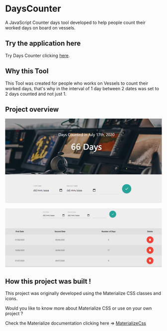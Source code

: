 # DaysCounter
A JavaScript Counter days tool developed to help people count their worked days on board on vessels.

## Try the application here

Try Days Counter clicking [here](https://gabrielmxavier.github.io/DaysCounter/).

## Why this Tool

This Tool was created for people who works on Vessels to count their worked days, that's why in the interval of 1 day between 2 dates was set to 2 days counted and not just 1.

## Project overview

![Project Overiew 1](https://github.com/gabrielmxavier/DaysCounter/blob/master/img/Screen-shot-1.jpg)

![Project Overiew 2](https://github.com/gabrielmxavier/DaysCounter/blob/master/img/Screen-shot-2.jpg)

## How this project was built !

This project was originally developed using the Materialize CSS classes and icons.

Would you like to know more about Materialize CSS or use on your own project ? 

Check the Materialize documentation clicking here => [MaterializeCss](https://materializecss.com/)
